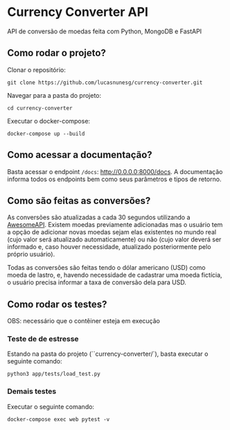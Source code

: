 # Currency Converter API

API de conversão de moedas feita com Python, MongoDB e FastAPI

## Como rodar o projeto?

Clonar o repositório:
```shell
git clone https://github.com/lucasnunesg/currency-converter.git
```
Navegar para a pasta do projeto:
```shell
cd currency-converter
```

Executar o docker-compose:
```
docker-compose up --build
```

## Como acessar a documentação?

Basta acessar o endpoint `/docs`: http://0.0.0.0:8000/docs. A documentação informa todos os endpoints bem como seus parâmetros e tipos de retorno.

## Como são feitas as conversões?

As conversões são atualizadas a cada 30 segundos utilizando a [AwesomeAPI](https://docs.awesomeapi.com.br/api-de-moedas).
Existem moedas previamente adicionadas mas o usuário tem a opção de adicionar novas moedas sejam elas existentes no mundo real (cujo valor será atualizado automaticamente) ou não (cujo valor deverá ser informado e, caso houver necessidade, atualizado posteriormente pelo próprio usuário).

Todas as conversões são feitas tendo o dólar americano (USD) como moeda de lastro, e, havendo necessidade de cadastrar uma moeda fictícia, o usuário precisa informar a taxa de conversão dela para USD.


## Como rodar os testes?

OBS: necessário que o contêiner esteja em execução

### Teste de de estresse

Estando na pasta do projeto (``currency-converter/`), basta executar o seguinte comando:
```shell
python3 app/tests/load_test.py
```

### Demais testes

Executar o seguinte comando:
```shell
docker-compose exec web pytest -v
```
